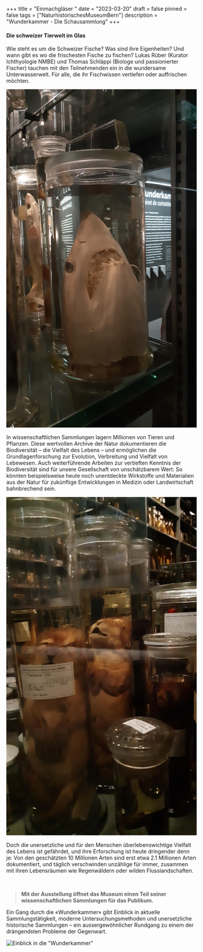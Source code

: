 +++
title = "Einmachgläser "
date = "2023-03-20"
draft = false
pinned = false
tags = ["NaturhistorischesMuseumBern"]
description = "Wunderkammer - Die Schausammlung"
+++
#### Die schweizer Tierwelt im Glas

Wie steht es um die Schweizer Fische? Was sind ihre Eigenheiten? Und wann gibt es wo die frischesten Fische zu fischen? Lukas Rüber (Kurator Ichthyologie NMBE) und Thomas Schläppi (Biologe und passionierter Fischer) tauchen mit den Teilnehmenden ein in die wundersame Unterwasserwelt. Für alle, die ihr Fischwissen vertiefen oder auffrischen möchten.

![](microsoftteams-image-2-.png "Der Hai im Glas")

In wissenschaftlichen Sammlungen lagern Millionen von Tieren und Pflanzen. Diese wertvollen Archive der Natur dokumentieren die Biodiversität – die Vielfalt des Lebens – und ermöglichen die Grundlagenforschung zur Evolution, Verbreitung und Vielfalt von Lebewesen. Auch weiterführende Arbeiten zur vertieften Kenntnis der Biodiversität sind für unsere Gesellschaft von unschätzbarem Wert: So könnten beispielsweise heute noch unentdeckte Wirkstoffe und Materialien aus der Natur für zukünftige Entwicklungen in Medizin oder Landwirtschaft bahnbrechend sein.

![](microsoftteams-image-3-.png "Baby Löwe")

Doch die unersetzliche und für den Menschen überlebenswichtige Vielfalt des Lebens ist gefährdet, und ihre Erforschung ist heute dringender denn je: Von den geschätzten 10 Millionen Arten sind erst etwa 2.1 Millionen Arten dokumentiert, und täglich verschwinden unzählige für immer, zusammen mit ihren Lebensräumen wie Regenwäldern oder wilden Flusslandschaften.

 

> **Mit der Ausstellung öffnet das Museum einen Teil seiner wissenschaftlichen Sammlungen für das Publikum.** 

Ein Gang durch die «Wunderkammer» gibt Einblick in aktuelle Sammlungstätigkeit, moderne Untersuchungsmethoden und unersetzliche historische Sammlungen – ein aussergewöhnlicher Rundgang zu einem der drängendsten Probleme der Gegenwart.

![](microsoftteams-image-4-.png "Einblick in die \"Wunderkammer\"")